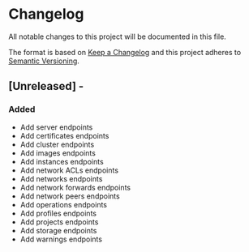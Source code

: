 # Changelog

All notable changes to this project will be documented in this file.

The format is based on [Keep a Changelog](http://keepachangelog.com/en/1.0.0/)
and this project adheres to [Semantic Versioning](http://semver.org/spec/v2.0.0.html).

## [Unreleased] - 

### Added
- Add server endpoints
- Add certificates endpoints
- Add cluster endpoints
- Add images endpoints
- Add instances endpoints
- Add network ACLs endpoints
- Add networks endpoints
- Add network forwards endpoints
- Add network peers endpoints
- Add operations endpoints
- Add profiles endpoints
- Add projects endpoints
- Add storage endpoints
- Add warnings endpoints
